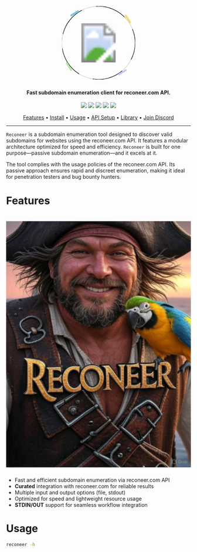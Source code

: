 <h1 align="center">
  <svg width="200" height="200" viewBox="0 0 150 150" xmlns="http://www.w3.org/2000/svg">
    <circle cx="75" cy="75" r="75" fill="none" stroke="black" />
    <image href="static/reconeer-icon.png" x="35" y="35" width="80" height="80" />
    <g id="hero-rotate">
      <animateTransform attributeName="transform" type="rotate" from="0 75 75" to="360 75 75" dur="30s" repeatCount="indefinite"/>
      <circle cx="150.0" cy="75.0" r="15.0" fill="rgba(255,255,255,0.8)" />
      <circle cx="98.17627457812105" cy="146.3292387221365" r="15.0" fill="rgba(255,255,255,0.8)" />
      <circle cx="14.323725421878947" cy="119.0838939219355" r="15.0" fill="rgba(255,255,255,0.8)" />
      <circle cx="14.323725421878933" cy="30.916106078064523" r="15.0" fill="rgba(255,255,255,0.8)" />
      <circle cx="98.17627457812104" cy="3.670761277863477" r="15.0" fill="rgba(255,255,255,0.8)" />
      <rect x="140.77653323377163" y="89.93862482821741" width="20" height="4" rx="2" fill="#d8bffd" transform="rotate(110 150.77653323377163 91.93862482821741)" />
      <rect x="112.16025403784438" y="134.68395609140177" width="20" height="4" rx="2" fill="#fffacd" transform="rotate(150 122.16025403784438 136.68395609140177)" />
      <rect x="48.06137517178259" y="148.77653323377163" width="20" height="4" rx="2" fill="#b5e7a0" transform="rotate(200 58.06137517178259 150.77653323377163)" />
      <rect x="3.3160439085982283" y="120.16025403784438" width="20" height="4" rx="2" fill="#f1948a" transform="rotate(240 13.316043908598228 122.16025403784438)" />
      <rect x="-10.776533233771634" y="56.06137517178259" width="20" height="4" rx="2" fill="#85c1e9" transform="rotate(290 -0.7765332337716329 58.06137517178259)" />
      <rect x="17.83974596215558" y="11.316043908598" width="20" height="4" rx="2" fill="#a2d9ce" transform="rotate(330 27.83974596215558 13.316043908598)" />
      <rect x="81.93862482821743" y="-2.776533233771632" width="20" height="4" rx="2" fill="#f7dc6f" transform="rotate(380 91.93862482821743 -0.776533233771632)" />
      <rect x="126.68395609140174" y="25.839745962155575" width="20" height="4" rx="2" fill="#d2b4de" transform="rotate(420 136.68395609140174 27.839745962155575)" />
    </g>
  </svg>
  <br>
</h1>

<h4 align="center">Fast subdomain enumeration client for reconeer.com API.</h4>

<p align="center">
  <a href="https://goreportcard.com/report/github.com/reconeer/reconeer"><img src="https://goreportcard.com/badge/github.com/reconeer/reconeer"></a>
  <a href="https://github.com/reconeer/reconeer/issues"><img src="https://img.shields.io/badge/contributions-welcome-brightgreen.svg?style=flat"></a>
  <a href="https://github.com/reconeer/reconeer/releases"><img src="https://img.shields.io/github/release/reconeer/reconeer"></a>
  <a href="https://twitter.com/reconeer"><img src="https://img.shields.io/twitter/follow/reconeer.svg?logo=twitter"></a>
  <a href="https://discord.gg/reconeer"><img src="https://img.shields.io/discord/123456789.svg?logo=discord"></a>
</p>

<p align="center">
  <a href="#features">Features</a> •
  <a href="#installation">Install</a> •
  <a href="#running-reconeer">Usage</a> •
  <a href="#api-setup">API Setup</a> •
  <a href="#reconeer-go-library">Library</a> •
  <a href="https://discord.gg/reconeer">Join Discord</a>
</p>

---

`Reconeer` is a subdomain enumeration tool designed to discover valid subdomains for websites using the reconeer.com API. It features a modular architecture optimized for speed and efficiency. `Reconeer` is built for one purpose—passive subdomain enumeration—and it excels at it.

The tool complies with the usage policies of the reconeer.com API. Its passive approach ensures rapid and discreet enumeration, making it ideal for penetration testers and bug bounty hunters.

# Features

<h1 align="left">
  <img src="static/reconeer-logo.png" alt="Reconeer" width="700px">
  <br>
</h1>

- Fast and efficient subdomain enumeration via reconeer.com API
- **Curated** integration with reconeer.com for reliable results
- Multiple input and output options (file, stdout)
- Optimized for speed and lightweight resource usage
- **STDIN/OUT** support for seamless workflow integration

# Usage

```sh
reconeer -h
